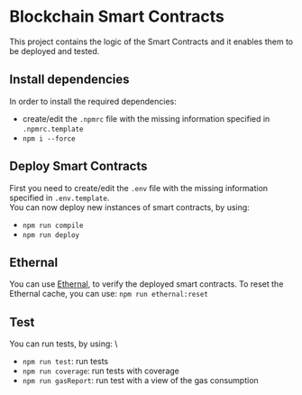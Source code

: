 # Blockchain Smart Contracts 

This project contains the logic of the Smart Contracts and it enables them to be deployed and tested.

## Install dependencies
In order to install the required dependencies:
- create/edit the `.npmrc` file with the missing information specified in `.npmrc.template`
- `npm i --force`

## Deploy Smart Contracts
First you need to create/edit the `.env` file with the missing information specified in `.env.template`.\
You can now deploy new instances of smart contracts, by using: 
- `npm run compile`
- `npm run deploy`

## Ethernal
You can use [Ethernal](https://app.tryethernal.com/transactions), to verify the deployed smart contracts.
To reset the Ethernal cache, you can use: `npm run ethernal:reset`


## Test
You can run tests, by using: \
- `npm run test`: run tests
- `npm run coverage`: run tests with coverage
- `npm run gasReport`: run test with a view of the gas consumption
